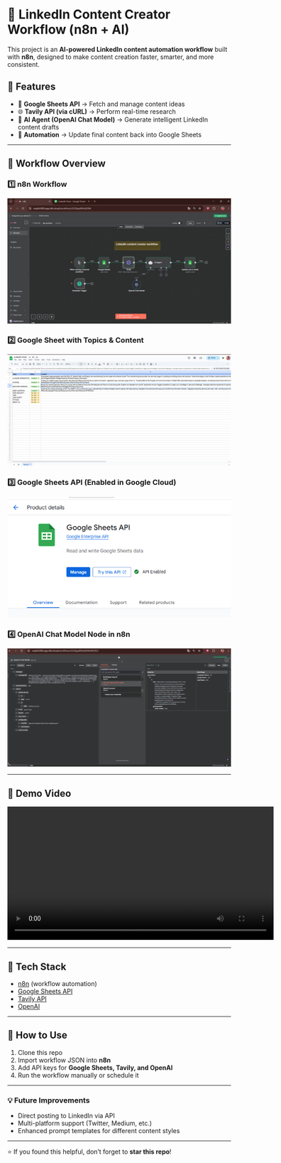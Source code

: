 # 🚀 LinkedIn Content Creator Workflow (n8n + AI)

This project is an **AI-powered LinkedIn content automation workflow** built with **n8n**, designed to make content creation faster, smarter, and more consistent.  

## 🔹 Features
- 📄 **Google Sheets API** → Fetch and manage content ideas  
- 🌐 **Tavily API (via cURL)** → Perform real-time research  
- 🤖 **AI Agent (OpenAI Chat Model)** → Generate intelligent LinkedIn content drafts  
- 🔄 **Automation** → Update final content back into Google Sheets  

---

## 🔹 Workflow Overview

### 1️⃣ n8n Workflow
![Workflow Screenshot](./WORKFLOW.png)

### 2️⃣ Google Sheet with Topics & Content
![Google Sheet](./GOOGLE_SHEET.png)

### 3️⃣ Google Sheets API (Enabled in Google Cloud)
![Google Sheets API](./GOOGLE_SHEETAPI.png)

### 4️⃣ OpenAI Chat Model Node in n8n
![image url](./OPENAI_MODEL.png)

---
## 🎥 Demo Video

<video src="https://github.com/<your-username>/<your-repo>/raw/main/demo.mp4" controls width="600"></video>

---

## 🔹 Tech Stack
- [n8n](https://n8n.io) (workflow automation)  
- [Google Sheets API](https://developers.google.com/sheets/api)  
- [Tavily API](https://tavily.com)  
- [OpenAI](https://platform.openai.com)  

---

## 🔹 How to Use
1. Clone this repo  
2. Import workflow JSON into **n8n**  
3. Add API keys for **Google Sheets, Tavily, and OpenAI**  
4. Run the workflow manually or schedule it  

---

### 💡 Future Improvements
- Direct posting to LinkedIn via API  
- Multi-platform support (Twitter, Medium, etc.)  
- Enhanced prompt templates for different content styles  

---

⭐ If you found this helpful, don’t forget to **star this repo**!  
